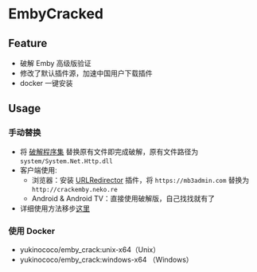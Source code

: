 # EmbyCracked

## Feature
+ 破解 Emby 高级版验证
+ 修改了默认插件源，加速中国用户下载插件
+ docker 一键安装

## Usage

### 手动替换
+ 将 [破解程序集](https://github.com/YukiCoco/EmbyCrack/tree/master/assembly) 替换原有文件即完成破解，原有文件路径为 `system/System.Net.Http.dll`
+ 客户端使用:
  + 浏览器：安装 [URLRedirector]() 插件，将 `https://mb3admin.com` 替换为 `http://crackemby.neko.re`
  + Android & Android TV：直接使用破解版，自己找找就有了  
+ 详细使用方法移步[这里](https://neko.re/archives/128.html)

### 使用 Docker
+ yukinococo/emby_crack:unix-x64（Unix）
+ yukinococo/emby_crack:windows-x64 （Windows）
